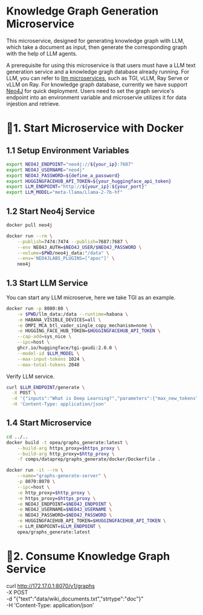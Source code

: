# Knowledge Graph Generation Microservice

This microservice, designed for generating knowledge graph with LLM, which take a document as input, then generate the corresponding graph with the help of LLM agents.

A prerequisite for using this microservice is that users must have a LLM text generation service and a knowledge gragh database already running. For LLM, you can refer to [llm microservices](https://github.com/opea-project/GenAIComps/tree/main/comps/llms/text-generation), such as TGI, vLLM, Ray Serve or vLLM on Ray. For knowledge graph database, currently we have support [Neo4J](https://neo4j.com/) for quick deployment. Users need to set the graph service's endpoint into an environment variable and microservie utilizes it for data injestion and retrieve.

# 🚀1. Start Microservice with Docker

## 1.1 Setup Environment Variables

```bash
export NEO4J_ENDPOINT="neo4j://${your_ip}:7687"
export NEO4J_USERNAME="neo4j"
export NEO4J_PASSWORD=${define_a_password}
export HUGGINGFACEHUB_API_TOKEN=${your_huggingface_api_token}
export LLM_ENDPOINT="http://${your_ip}:${your_port}"
export LLM_MODEL="meta-llama/Llama-2-7b-hf"
```

## 1.2 Start Neo4j Service

```bash
docker pull neo4j

docker run --rm \
    --publish=7474:7474 --publish=7687:7687 \
    --env NEO4J_AUTH=$NEO4J_USER/$NEO4J_PASSWORD \
    --volume=$PWD/neo4j_data:"/data" \
    --env='NEO4JLABS_PLUGINS=["apoc"]' \
    neo4j
```

## 1.3 Start LLM Service

You can start any LLM microserve, here we take TGI as an example.

```bash
docker run -p 8080:80 \
    -v $PWD/llm_data:/data --runtime=habana \
    -e HABANA_VISIBLE_DEVICES=all \
    -e OMPI_MCA_btl_vader_single_copy_mechanism=none \
    -e HUGGING_FACE_HUB_TOKEN=$HUGGINGFACEHUB_API_TOKEN \
    --cap-add=sys_nice \
    --ipc=host \
    ghcr.io/huggingface/tgi-gaudi:2.0.0 \
    --model-id $LLM_MODEL \
    --max-input-tokens 1024 \
    --max-total-tokens 2048
```

Verify LLM service.

```bash
curl $LLM_ENDPOINT/generate \
  -X POST \
  -d '{"inputs":"What is Deep Learning?","parameters":{"max_new_tokens":32}}' \
  -H 'Content-Type: application/json'
```

## 1.4 Start Microservice

```bash
cd ../..
docker build -t opea/graphs_generate:latest \
    --build-arg https_proxy=$https_proxy \
    --build-arg http_proxy=$http_proxy \
    -f comps/dataprep/graphs_generate/docker/Dockerfile .

docker run -it --rm \
    --name="graphs-generate-server" \
    -p 8070:8070 \
    --ipc=host \
    -e http_proxy=$http_proxy \
    -e https_proxy=$https_proxy \
    -e NEO4J_ENDPOINT=$NEO4J_ENDPOINT \
    -e NEO4J_USERNAME=$NEO4J_USERNAME \
    -e NEO4J_PASSWORD=$NEO4J_PASSWORD \
    -e HUGGINGFACEHUB_API_TOKEN=$HUGGINGFACEHUB_API_TOKEN \
    -e LLM_ENDPOINT=$LLM_ENDPOINT \
    opea/graphs_generate:latest
```

# 🚀2. Consume Knowledge Graph Service

curl http://172.17.0.1:8070/v1/graphs \
 -X POST \
 -d "{\"text\":\"data/wiki_documents.txt\",\"strtype\":\"doc\"}" \
 -H 'Content-Type: application/json'
